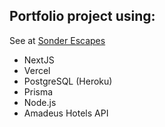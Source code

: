 ## Portfolio project using:

See at [Sonder Escapes](https://sonderescapes.vercel.app/)

- NextJS
- Vercel
- PostgreSQL (Heroku)
- Prisma
- Node.js
- Amadeus Hotels API
